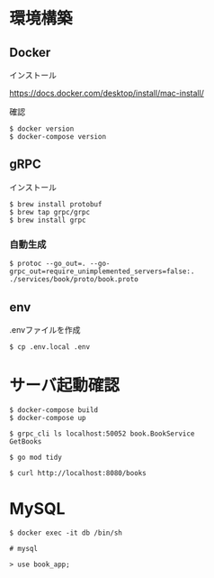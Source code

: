# 環境構築
## Docker

インストール

https://docs.docker.com/desktop/install/mac-install/

確認
```
$ docker version
$ docker-compose version
```

## gRPC

インストール

```
$ brew install protobuf
$ brew tap grpc/grpc
$ brew install grpc
```

### 自動生成
```
$ protoc --go_out=. --go-grpc_out=require_unimplemented_servers=false:. ./services/book/proto/book.proto
```

## env

.envファイルを作成

```
$ cp .env.local .env
```

# サーバ起動確認

```
$ docker-compose build
$ docker-compose up

$ grpc_cli ls localhost:50052 book.BookService
GetBooks

$ go mod tidy

$ curl http://localhost:8080/books
```

# MySQL

```
$ docker exec -it db /bin/sh

# mysql

> use book_app;
```
